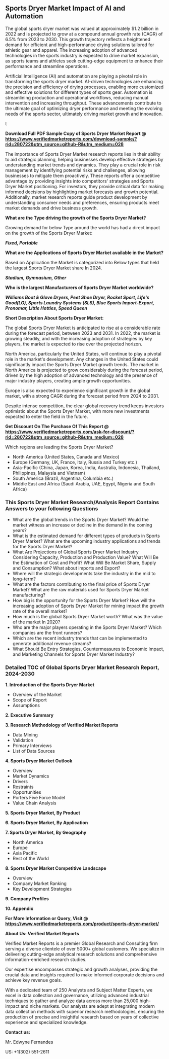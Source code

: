 <h2>Sports Dryer Market Impact of AI and Automation</h2><p>The global sports dryer market was valued at approximately $1.2 billion in 2022 and is projected to grow at a compound annual growth rate (CAGR) of 6.5% from 2023 to 2030. This growth trajectory reflects a heightened demand for efficient and high-performance drying solutions tailored for athletic gear and apparel. The increasing adoption of advanced technologies in the sports industry is expected to drive market expansion, as sports teams and athletes seek cutting-edge equipment to enhance their performance and streamline operations.</p><p>Artificial Intelligence (AI) and automation are playing a pivotal role in transforming the sports dryer market. AI-driven technologies are enhancing the precision and efficiency of drying processes, enabling more customized and effective solutions for different types of sports gear. Automation is streamlining production and operational workflows, reducing manual intervention and increasing throughput. These advancements contribute to the ultimate goal of optimizing dryer performance and meeting the evolving needs of the sports sector, ultimately driving market growth and innovation.</p>t</p><p id="" class=""><strong>Download Full PDF Sample Copy of Sports Dryer Market Report @ <a href="https://www.verifiedmarketreports.com/download-sample/?rid=280722&utm_source=github-R&utm_medium=028" target="_blank">https://www.verifiedmarketreports.com/download-sample/?rid=280722&utm_source=github-R&utm_medium=028</a></strong></p><p>The importance of&nbsp;Sports Dryer Market research reports lies in their ability to aid strategic planning, helping businesses develop effective strategies by understanding market trends and dynamics. They play a crucial role in risk management by identifying potential risks and challenges, allowing businesses to mitigate them proactively. These reports offer a competitive advantage by providing insights into competitors' strategies and Sports Dryer Market positioning. For investors, they provide critical data for making informed decisions by highlighting market forecasts and growth potential. Additionally, market research reports guide product development by understanding consumer needs and preferences, ensuring products meet market demands and drive business growth.</p><p><strong>What are the&nbsp;Type driving the growth of the Sports Dryer Market?</strong></p><p id="" class="">Growing demand for below Type around the world has had a direct impact on the growth of the Sports Dryer Market:</p><em><strong>Fixed, Portable</strong></em></p><strong>What are the&nbsp;Applications&nbsp;of Sports Dryer Market available in the Market?</strong></p><p id="" class="">Based on Application the Market is categorized into Below types that held the largest Sports Dryer Market share In 2024.</p><em><strong>Stadium, Gymnasium, Other</strong></em></p><strong>Who is the largest Manufacturers of Sports Dryer Market worldwide?</strong></p><p><em><strong>Williams Boot & Glove Dryers, Peet Shoe Dryer, Rocket Sport, Life's Good(LG), Sports Laundry Systems (SLS), Blue Sports Import-Export, Pronomar, Little Hotties, Speed Queen</strong></em></p><p id="" class=""><strong>Short Description About Sports Dryer Market:</strong></p><p>The global Sports Dryer Market is anticipated to rise at a considerable rate during the forecast period, between 2023 and 2031. In 2022, the market is growing steadily, and with the increasing adoption of strategies by key players, the market is expected to rise over the projected horizon.</p><p>North America, particularly the United States, will continue to play a pivotal role in the market's development. Any changes in the United States could significantly impact the Sports Dryer Market growth trends. The market in North America is projected to grow considerably during the forecast period, driven by the high adoption of advanced technology and the presence of major industry players, creating ample growth opportunities.</p><p>Europe is also expected to experience significant growth in the global market, with a strong CAGR during the forecast period from 2024 to 2031.</p><p>Despite intense competition, the clear global recovery trend keeps investors optimistic about the Sports Dryer Market, with more new investments expected to enter the field in the future.</p><p id="" class=""><strong>Get Discount On The Purchase Of This Report @ <a href="https://www.verifiedmarketreports.com/ask-for-discount/?rid=280722&utm_source=github-R&utm_medium=028" target="_blank">https://www.verifiedmarketreports.com/ask-for-discount/?rid=280722&utm_source=github-R&utm_medium=028</a></strong></p>Which regions are leading the Sports Dryer Market?</p><ul><li>North America (United States, Canada and Mexico)</li><li>Europe (Germany, UK, France, Italy, Russia and Turkey etc.)</li><li>Asia-Pacific (China, Japan, Korea, India, Australia, Indonesia, Thailand, Philippines, Malaysia and Vietnam)</li><li>South America (Brazil, Argentina, Columbia etc.)</li><li>Middle East and Africa (Saudi Arabia, UAE, Egypt, Nigeria and South Africa)</li></ul><h3 id="" class="">This Sports Dryer Market Research/Analysis Report Contains Answers to your following Questions</h3><ul><li>What are the global trends in the Sports Dryer Market? Would the market witness an increase or decline in the demand in the coming years?</li><li>What is the estimated demand for different types of products in Sports Dryer Market? What are the upcoming industry applications and trends for the Sports Dryer Market?</li><li>What Are Projections of Global Sports Dryer Market Industry Considering Capacity, Production and Production Value? What Will Be the Estimation of Cost and Profit? What Will Be Market Share, Supply and Consumption? What about imports and Export?</li><li>Where will the strategic developments take the industry in the mid to long-term?</li><li>What are the factors contributing to the final price of Sports Dryer Market? What are the raw materials used for Sports Dryer Market manufacturing?</li><li>How big is the opportunity for the Sports Dryer Market? How will the increasing adoption of Sports Dryer Market for mining impact the growth rate of the overall market?</li><li>How much is the global Sports Dryer Market worth? What was the value of the market In 2020?</li><li>Who are the major players operating in the Sports Dryer Market? Which companies are the front runners?</li><li>Which are the recent industry trends that can be implemented to generate additional revenue streams?</li><li>What Should Be Entry Strategies, Countermeasures to Economic Impact, and Marketing Channels for Sports Dryer Market Industry?</li></ul><h3 id="" class="">Detailed TOC of Global Sports Dryer Market Research Report, 2024-2030</h3><p id="" class=""><strong>1. Introduction of the Sports Dryer Market</strong></p><ul><li>Overview of the Market</li><li>Scope of Report</li><li>Assumptions</li></ul><p id="" class=""><strong>2. Executive Summary</strong></p><p id="" class=""><strong>3. Research Methodology of Verified Market Reports</strong></p><ul><li>Data Mining</li><li>Validation</li><li>Primary Interviews</li><li>List of Data Sources</li></ul><p id="" class=""><strong>4. Sports Dryer Market Outlook</strong></p><ul><li>Overview</li><li>Market Dynamics</li><li>Drivers</li><li>Restraints</li><li>Opportunities</li><li>Porters Five Force Model</li><li>Value Chain Analysis</li></ul><p id="" class=""><strong>5. Sports Dryer Market, By Product</strong></p><p id="" class=""><strong>6. Sports Dryer Market, By Application</strong></p><p id="" class=""><strong>7. Sports Dryer Market, By Geography</strong></p><ul><li>North America</li><li>Europe</li><li>Asia Pacific</li><li>Rest of the World</li></ul><p id="" class=""><strong>8. Sports Dryer Market Competitive Landscape</strong></p><ul><li>Overview</li><li>Company Market Ranking</li><li>Key Development Strategies</li></ul><p id="" class=""><strong>9. Company Profiles</strong></p><p id="" class=""><strong>10. Appendix</strong></p><p id="" class=""><strong>For More Information or Query, Visit @ <a href="https://www.verifiedmarketreports.com/product/sports-dryer-market/" target="_blank">https://www.verifiedmarketreports.com/product/sports-dryer-market/</a></strong></p><p id="" class=""><strong>About Us: Verified Market Reports</strong></p><p id="" class="">Verified Market Reports is a premier Global Research and Consulting firm serving a diverse clientele of over 5000+ global customers. We specialize in delivering cutting-edge analytical research solutions and comprehensive information-enriched research studies.</p><p id="" class="">Our expertise encompasses strategic and growth analyses, providing the crucial data and insights required to make informed corporate decisions and achieve key revenue goals.</p><p id="" class="">With a dedicated team of 250 Analysts and Subject Matter Experts, we excel in data collection and governance, utilizing advanced industrial techniques to gather and analyze data across more than 25,000 high-impact and niche markets. Our analysts are adept at integrating modern data collection methods with superior research methodologies, ensuring the production of precise and insightful research based on years of collective experience and specialized knowledge.</p><p id="" class=""><strong>Contact us:</strong></p><p id="" class="">Mr. Edwyne Fernandes</p><p id="" class="">US: +1(302) 551-2611</p>